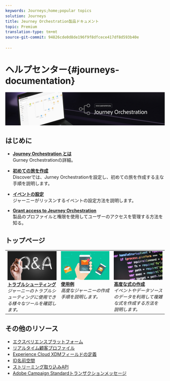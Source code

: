 ```yaml
---
keywords: Journeys;home;popular topics
solution: Journeys
title: Jeurney Orchestration製品ドキュメント
topic: Premium
translation-type: tm+mt
source-git-commit: 94826cde0d8de196f9f8dfcece417df8d593b40e

---
```



# ヘルプセンター{#journeys-documentation}

![](using/assets/do-not-localize/bannerjourney.png)

## はじめに

* **[Journey Orchestration とは](using/about/about-journey-orchestration.md)**<br/>Gurney Orchestrationの詳細。

* **[初めての旅を作成](using/about/get-started.md)**<br/>Discoverでは、Jurney Orchestrationを設定し、初めての旅を作成する主な手順を説明します。

* **[イベントの設定](using/event/about-events.md#section_tbk_5qt_pgb)**<br/>ジャーニーがリッスンするイベントの設定方法を説明します。

* **[Grant access to Jeurney Orchestration](using/about/access-management.md)**<br/>製品のプロファイルと権限を使用してユーザーのアクセスを管理する方法を知る。

## トップページ

<table>
<tr>
    <td valign="top">
        <a href="using/about/troubleshooting.md">
       <img alt="開発者" src="using/assets/do-not-localize/FAQ.png" />
       </a>
    <div>
    <a href="using/about/troubleshooting.md"><strong>トラブルシューティング</strong></a>
    </div>
    <em>ジャーニーのトラブルシューティングに使用できる様々なツールを確認します。</em>
    <br>
  </td>
  <td valign="top">
    <a href="using/usecase/building-the-journey.md">
      <img alt="ビルド" src="using/assets/do-not-localize/design.png"/>
    </a>
    <div>
    <a href="using/usecase/building-the-journey.md"><strong>使用例</strong></a>
    </div>
    <em>高度なジャーニーの作成手順を説明します。</em>
    <br>
  </td>
  <td valign="top">
    <a href="using/expression/expressionadvanced.md">
      <img alt="conditions" src="using/assets/do-not-localize/dev.png"/>
    </a>
    <div>
    <a href="using/expression/expressionadvanced.md"><strong>高度な式の作成</strong></a>
    </div>
    <em>イベントやデータソースのデータを利用して複雑な式を作成する方法を説明します。 </em>
    <br>
  </td>
</tr>
</table>

## その他のリソース

* [エクスペリエンスプラットフォーム](https://www.adobe.com/experience-platform/documentation-and-developer-resources.html)
* [リアルタイム顧客プロファイル](https://www.adobe.io/apis/cloudplatform/dataservices/profile-identity-segmentation/profile-identity-segmentation-services.html#!api-specification/markdown/narrative/technical_overview/unified_profile_architectural_overview/unified_profile_architectural_overview.md)
* [Experience Cloud XDMフィールドの定義](https://www.adobe.io/apis/cloudplatform/dataservices/xdm.html)
* [ID名前空間](https://www.adobe.io/apis/cloudplatform/dataservices/profile-identity-segmentation/profile-identity-segmentation-services.html#!api-specification/markdown/narrative/technical_overview/identity_namespace_overview/identity_namespace_overview.md)
* [ストリーミング取り込みAPI](https://www.adobe.io/apis/cloudplatform/dataservices/data-ingestion/data-ingestion-services.html#!api-specification/markdown/narrative/technical_overview/streaming_ingest/getting_started_with_platform_streaming_ingestion.md)
* [Adobe Campaign Standardトランザクションメッセージ](https://docs.adobe.com/content/help/en/campaign-standard/using/communication-channels/transactional-messaging/about-transactional-messaging.html)
